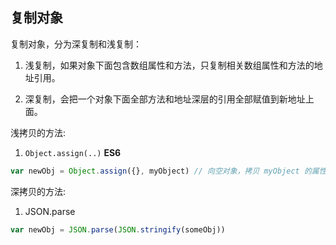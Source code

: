 ## 复制对象

复制对象，分为深复制和浅复制：
1. 浅复制，如果对象下面包含数组属性和方法，只复制相关数组属性和方法的地址引用。

2. 深复制，会把一个对象下面全部方法和地址深层的引用全部赋值到新地址上面。

浅拷贝的方法:

1. `Object.assign(..)` **ES6**

```js
var newObj = Object.assign({}, myObject) // 向空对象，拷贝 myObject 的属性引用
```


深拷贝的方法:

1. JSON.parse

```js
var newObj = JSON.parse(JSON.stringify(someObj))
```

